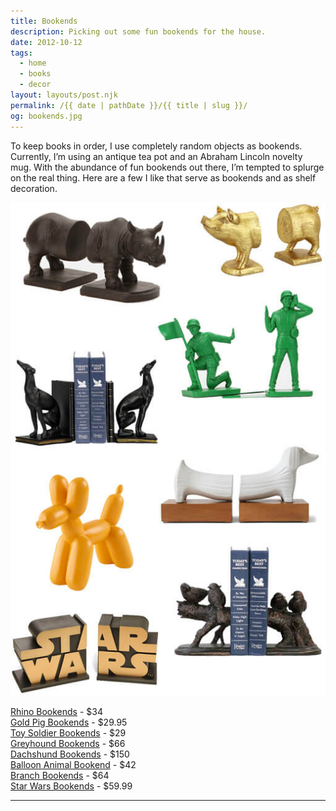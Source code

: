 ```yaml
---
title: Bookends
description: Picking out some fun bookends for the house.
date: 2012-10-12
tags: 
  - home
  - books
  - decor
layout: layouts/post.njk
permalink: /{{ date | pathDate }}/{{ title | slug }}/
og: bookends.jpg
---
```


To keep books in order, I use completely random objects as bookends. Currently, I’m using an antique tea pot and an Abraham Lincoln novelty mug. With the abundance of fun bookends out there, I’m tempted to splurge on the real thing. Here are a few I like that serve as bookends and as shelf decoration.

![fun bookends](/img/bookends.jpg)

[Rhino Bookends](http://www.urbanoutfitters.com/urban/catalog/productdetail.jsp?id=24221004&parentid=A_DECORATE) - $34  
[Gold Pig Bookends](http://www.cb2.com/gold-pig-bookends-set-of-2/s316059) - $29.95  
[Toy Soldier Bookends](http://www.urbanoutfitters.com/urban/catalog/productdetail.jsp?id=26292896&parentid=A_DECORATE) - $29  
[Greyhound Bookends](http://www.barnesandnoble.com/p/si-4-83032-pair-black-greyhound-bookends/1106401823?ean=832740001708) - $66  
[Dachshund Bookends](http://www.jonathanadler.com/Dachshund-bookends-7058/?cat=0&initial=) - $150  
[Balloon Animal Bookend](http://www.landofnod.com/balloon-animal-bookend-orange/f10254) - $42  
[Branch Bookends](http://www.barnesandnoble.com/p/si-91-3799-pair-continuing-branch-bookends/1106401838?ean=841406016949) - $64  
[Star Wars Bookends](http://www.thinkgeek.com/product/e56f/?srp=1) - $59.99

---
